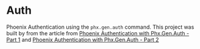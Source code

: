 # Auth

Phoenix Authentication using the `phx.gen.auth` command. This project was built by from the article from [Phoenix Authentication with Phx.Gen.Auth - Part 1](https://experimentingwithcode.com/phoenix-authentication-with-phx-gen-auth-part-1/) and [Phoenix Authentication with Phx.Gen.Auth - Part 2](https://experimentingwithcode.com/phoenix-authentication-with-phx-gen-auth-part-2/)

